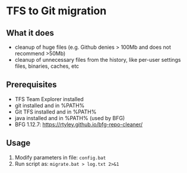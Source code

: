 # TFS to Git migration

## What it does
- cleanup of huge files (e.g. Github denies > 100Mb and does not recommend >50Mb)
- cleanup of unnecessary files from the history, like per-user settings files, binaries, caches, etc

## Prerequisites
- TFS Team Explorer installed
- git installed and in %PATH%
- Git TFS installed and in %PATH%
- java installed and in %PATH% (used by BFG)
- BFG 1.12.7: https://rtyley.github.io/bfg-repo-cleaner/

## Usage
1. Modify parameters in file: ```config.bat```
2. Run script as: ```migrate.bat > log.txt 2>&1```
